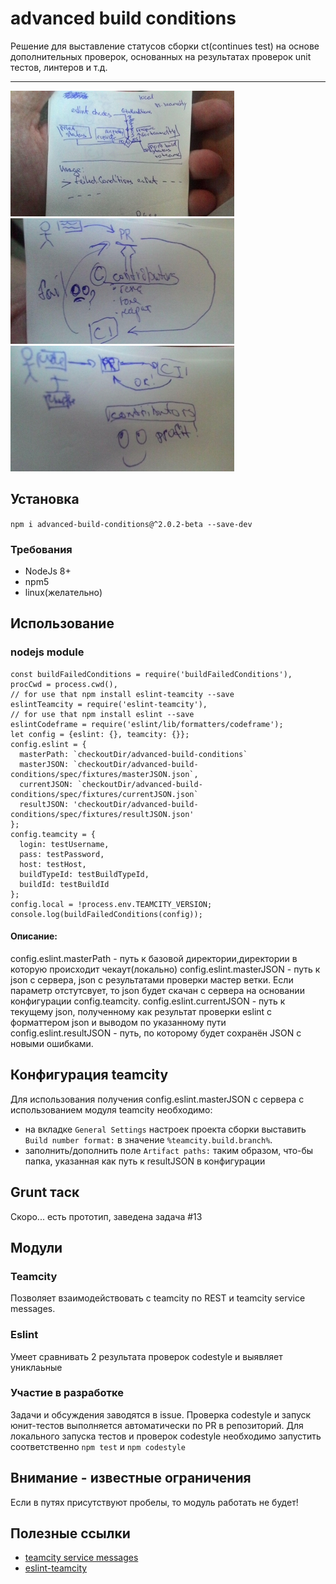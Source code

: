 # advanced build conditions
Решение для выставление статусов сборки ct(continues test) на основе дополнительных
проверок, основанных на результатах проверок unit тестов, линтеров и т.д.

---
[![Flow](./img/flow358.jpg)](./img/flow.jpg)
[![Flow](./img/before358.jpg)](./img/before.jpg)
[![Flow](./img/after358.jpg)](./img/after.jpg)
## Установка
`npm i advanced-build-conditions@^2.0.2-beta --save-dev`
### Требования
* NodeJs 8+
* npm5
* linux(желательно)
## Использование
### nodejs module
```
const buildFailedConditions = require('buildFailedConditions'),
procCwd = process.cwd(),
// for use that npm install eslint-teamcity --save
eslintTeamcity = require('eslint-teamcity'),
// for use that npm install eslint --save
eslintCodeframe = require('eslint/lib/formatters/codeframe');
let config = {eslint: {}, teamcity: {}};
config.eslint = {
  masterPath: `checkoutDir/advanced-build-conditions`
  masterJSON: `checkoutDir/advanced-build-conditions/spec/fixtures/masterJSON.json`,
  currentJSON: `checkoutDir/advanced-build-conditions/spec/fixtures/currentJSON.json`
  resultJSON: 'checkoutDir/advanced-build-conditions/spec/fixtures/resultJSON.json'
};
config.teamcity = {
  login: testUsername,
  pass: testPassword,
  host: testHost,
  buildTypeId: testBuildTypeId,
  buildId: testBuildId
};
config.local = !process.env.TEAMCITY_VERSION;
console.log(buildFailedConditions(config));
```
#### Описание:
config.eslint.masterPath - путь к базовой директории,директории в которую происходит чекаут(локально)
config.eslint.masterJSON - путь к json с сервера, json с результатами проверки мастер ветки. Если параметр отстутсвует,
то json будет скачан с сервера на основании конфигурации config.teamcity.
config.eslint.currentJSON - путь к текущему json, полученному как результат проверки eslint с форматтером json и выводом
по указанному пути
config.eslint.resultJSON - путь, по которому будет сохранён JSON с новыми ошибками.
## Конфигурация teamcity
Для использования получения config.eslint.masterJSON с сервера с использованием модуля teamcity необходимо:
* на вкладке `General Settings` настроек проекта сборки выставить
 `Build number format:` в значение `%teamcity.build.branch%`.
* заполнить/дополнить поле `Artifact paths:` таким образом, что-бы папка, указанная как путь к resultJSON в конфигурации
## Grunt таск
Скоро... есть прототип, заведена задача #13
## Модули
### Teamcity
Позволяет взаимодействовать с teamcity по REST и teamcity service messages.

### Eslint
Умеет сравнивать 2 результата проверок codestyle и выявляет униклаьные

### Участие в разработке
Задачи и обсуждения заводятся в issue.
Проверка codestyle и запуск юнит-тестов выполняется автоматически
по PR в репозиторий. Для локального запуска тестов и проверок codestyle необходимо запустить
соответственно `npm test` и `npm codestyle`

## Внимание - известные ограничения
Если в путях присутствуют пробелы, то модуль работать не будет!
  
## Полезные ссылки
* [teamcity service messages](https://confluence.jetbrains.com/display/TCD10/Build+Script+Interaction+with+TeamCity#BuildScriptInteractionwithTeamCity-Supportedtestservicemessages)
* [eslint-teamcity](https://www.npmjs.com/package/eslint-teamcity)
